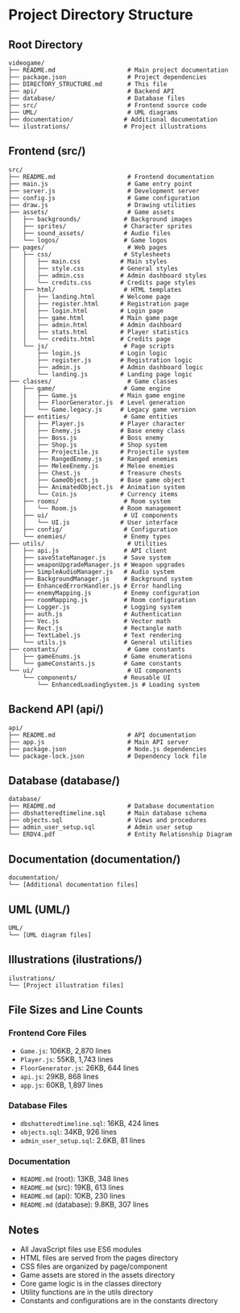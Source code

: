 # Project Directory Structure

## Root Directory
```
videogame/
├── README.md                    # Main project documentation
├── package.json                 # Project dependencies
├── DIRECTORY_STRUCTURE.md       # This file
├── api/                         # Backend API
├── database/                    # Database files
├── src/                         # Frontend source code
├── UML/                         # UML diagrams
├── documentation/              # Additional documentation
└── ilustrations/               # Project illustrations
```

## Frontend (src/)
```
src/
├── README.md                    # Frontend documentation
├── main.js                      # Game entry point
├── server.js                    # Development server
├── config.js                    # Game configuration
├── draw.js                      # Drawing utilities
├── assets/                      # Game assets
│   ├── backgrounds/            # Background images
│   ├── sprites/                # Character sprites
│   ├── sound_assets/           # Audio files
│   └── logos/                  # Game logos
├── pages/                       # Web pages
│   ├── css/                    # Stylesheets
│   │   ├── main.css           # Main styles
│   │   ├── style.css          # General styles
│   │   ├── admin.css          # Admin dashboard styles
│   │   └── credits.css        # Credits page styles
│   ├── html/                   # HTML templates
│   │   ├── landing.html       # Welcome page
│   │   ├── register.html      # Registration page
│   │   ├── login.html         # Login page
│   │   ├── game.html          # Main game page
│   │   ├── admin.html         # Admin dashboard
│   │   ├── stats.html         # Player statistics
│   │   └── credits.html       # Credits page
│   └── js/                     # Page scripts
│       ├── login.js           # Login logic
│       ├── register.js        # Registration logic
│       ├── admin.js           # Admin dashboard logic
│       └── landing.js         # Landing page logic
├── classes/                     # Game classes
│   ├── game/                   # Game engine
│   │   ├── Game.js            # Main game engine
│   │   ├── FloorGenerator.js  # Level generation
│   │   └── Game.legacy.js     # Legacy game version
│   ├── entities/               # Game entities
│   │   ├── Player.js          # Player character
│   │   ├── Enemy.js           # Base enemy class
│   │   ├── Boss.js            # Boss enemy
│   │   ├── Shop.js            # Shop system
│   │   ├── Projectile.js      # Projectile system
│   │   ├── RangedEnemy.js     # Ranged enemies
│   │   ├── MeleeEnemy.js      # Melee enemies
│   │   ├── Chest.js           # Treasure chests
│   │   ├── GameObject.js      # Base game object
│   │   ├── AnimatedObject.js  # Animation system
│   │   └── Coin.js            # Currency items
│   ├── rooms/                  # Room system
│   │   └── Room.js            # Room management
│   ├── ui/                     # UI components
│   │   └── UI.js              # User interface
│   ├── config/                 # Configuration
│   └── enemies/                # Enemy types
├── utils/                       # Utilities
│   ├── api.js                  # API client
│   ├── saveStateManager.js     # Save system
│   ├── weaponUpgradeManager.js # Weapon upgrades
│   ├── SimpleAudioManager.js   # Audio system
│   ├── BackgroundManager.js    # Background system
│   ├── EnhancedErrorHandler.js # Error handling
│   ├── enemyMapping.js         # Enemy configuration
│   ├── roomMapping.js          # Room configuration
│   ├── Logger.js               # Logging system
│   ├── auth.js                 # Authentication
│   ├── Vec.js                  # Vector math
│   ├── Rect.js                 # Rectangle math
│   ├── TextLabel.js            # Text rendering
│   └── utils.js                # General utilities
├── constants/                   # Game constants
│   ├── gameEnums.js            # Game enumerations
│   └── gameConstants.js        # Game constants
└── ui/                          # UI components
    └── components/             # Reusable UI
        └── EnhancedLoadingSystem.js # Loading system
```

## Backend API (api/)
```
api/
├── README.md                    # API documentation
├── app.js                       # Main API server
├── package.json                 # Node.js dependencies
└── package-lock.json            # Dependency lock file
```

## Database (database/)
```
database/
├── README.md                    # Database documentation
├── dbshatteredtimeline.sql      # Main database schema
├── objects.sql                  # Views and procedures
├── admin_user_setup.sql         # Admin user setup
└── ERDV4.pdf                    # Entity Relationship Diagram
```

## Documentation (documentation/)
```
documentation/
└── [Additional documentation files]
```

## UML (UML/)
```
UML/
└── [UML diagram files]
```

## Illustrations (ilustrations/)
```
ilustrations/
└── [Project illustration files]
```

## File Sizes and Line Counts

### Frontend Core Files
- `Game.js`: 106KB, 2,870 lines
- `Player.js`: 55KB, 1,743 lines
- `FloorGenerator.js`: 26KB, 644 lines
- `api.js`: 29KB, 868 lines
- `app.js`: 60KB, 1,897 lines

### Database Files
- `dbshatteredtimeline.sql`: 16KB, 424 lines
- `objects.sql`: 34KB, 926 lines
- `admin_user_setup.sql`: 2.6KB, 81 lines

### Documentation
- `README.md` (root): 13KB, 348 lines
- `README.md` (src): 19KB, 613 lines
- `README.md` (api): 10KB, 230 lines
- `README.md` (database): 9.8KB, 307 lines

## Notes
- All JavaScript files use ES6 modules
- HTML files are served from the pages directory
- CSS files are organized by page/component
- Game assets are stored in the assets directory
- Core game logic is in the classes directory
- Utility functions are in the utils directory
- Constants and configurations are in the constants directory 